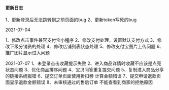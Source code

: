 #### 更新日志

1、更新登录后无法跳转到之前页面的bug
2、更新token写死的bug

2021-07-04

1、修改点击事件兼容支付宝小程序
2、修改支付处理，设置默认支付方式
3、修改下级分销员的处理
4、修改店铺列表状态处理
5、修改支付宝图片上传问题
6、推广图片显示过大问题

2021-07-07
1、未登录点击收藏提示失败
2、进入商品详情时收藏不应该是点亮状态问题
3、优化商品排序问题
4、宝贝问答重复提交问题
5、复制进入商品分享的链接系统报错
6、提交订单页面使用折扣劵 计算金额错误
7、提交申请退款页面显示退款金额错误
8、未审核通过的售后订单 不能查看到商家的拒绝原因
